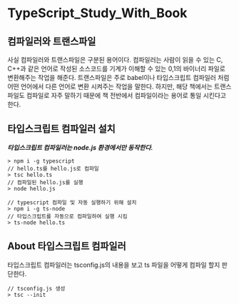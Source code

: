 # TypeScript_Study_With_Book

## 컴파일러와 트랜스파일

사실 컴파일러와 트랜스파일은 구분된 용어이다.
컴파일러는 사람이 읽을 수 있는 C, C++과 같은 언어로 작성된 소스코드를 기계가 이해할 수 있는 0,1의 바이너리 파일로 변환해주는 작업을 해준다.
트랜스파일은 주로 babel이나 타입스크립트 컴파일러 처럼 어떤 언어에서 다른 언어로 변환 시켜주는 작업을 말한다.
하지만, 해당 책에서는 트랜스파일도 컴파일로 자주 말하기 때문에 책 전반에서 컴파일이라는 용어로 통일 시킨다고 한다.

## 타입스크립트 컴파일러 설치

**_타입스크립트 컴파일러는 node.js 환경에서만 동작한다._**

```
> npm i -g typescript
// hello.ts를 hello.js로 컴파일
> tsc hello.ts
// 컴파일된 hello.js를 실행
> node hello.js
```

```
// typescript 컴파일 및 자동 실행하기 위해 설치
> npm i -g ts-node
// 타입스크립트를 자동으로 컴파일하여 실행 시킴
> ts-node hello.ts
```

## About 타입스크립트 컴파일러

타입스크립트 컴파일러는 tsconfig.js의 내용을 보고 ts 파일을 어떻게 컴파일 할지 판단한다.

```
// tsconfig.js 생성
> tsc --init
```
